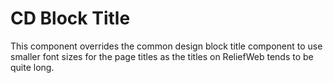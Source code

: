CD Block Title
==============

This component overrides the common design block title component to use smaller font sizes for the page titles as the titles on ReliefWeb tends to be quite long.
